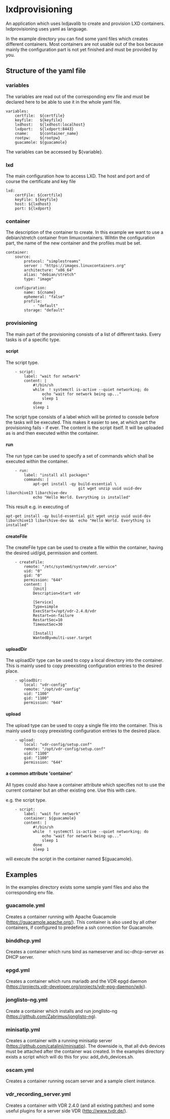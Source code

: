 # lxdprovisioning
An application which uses lxdjavalib to create and provision LXD containers.
lxdprovisioning uses yaml as language.

In the example directory you can find some yaml files which creates different containers. Most containers are not usable out of the box
because mainly the configuration part is not yet finished and must be provided by you.

## Structure of the yaml file
### variables
The variables are read out of the corresponding env file and must be declared here to be able to use it in the whole yaml file.
```
variables:
    certfile:  ${certfile}
    keyfile:   ${keyfile}
    lxdhost:   ${lxdhost:localhost}
    lxdport:   ${lxdport:8443}
    cname:     ${container_name}
    rootpw:    ${rootpw}
    guacamole: ${guacamole}
```
The variables can be accessed by ${variable}.

### lxd
The main configuration how to access LXD. The host and port and of course the certificate and key file
```
lxd:
    certFile: ${certfile}
    keyFile: ${keyfile}
    host: ${lxdhost}
    port: ${lxdport}
```

### container
The description of the container to create. In this example we want to use a debian/stretch container from limuxcontainers.
Wihtin the configuration part, the name of the new container and the profiles must be set.
```
container:
    source:
        protocol: "simplestreams"
        server : "https://images.linuxcontainers.org"
        architecture: "x86_64"
        alias: "debian/stretch"
        type: "image"

    configuration:
        name: ${cname}
        ephemeral: "false"
        profile:
            - "default"
        storage: "default"
```

### provisioning
The main part of the provisioning consists of a list of different tasks. Every tasks is of a specific type.

#### script
The script type.
```
    - script:
        label: "wait for network"
        content: |
            #!/bin/sh
            while  ! systemctl is-active --quiet networking; do
                echo "wait for network being up..."
                sleep 1
            done
            sleep 1
```
The script type consists of a label which will be printed to console before the tasks will be executed. This makes it easier to see, at
which part the provisioning fails - if ever.
The content is the script itself. It will be uploaded as is and then executed within the container.


#### run
The run type can be used to specify a set of commands which shall be executed within the container.
```
    - run:
        label: "install all packages"
        commands: |
            apt-get install -qy build-essential \
                                git wget unzip uuid uuid-dev libarchive13 libarchive-dev
            echo "Hello World. Everything is installed"

```
This result e.g. in executing of
```
apt-get install -qy build-essential git wget unzip uuid uuid-dev libarchive13 libarchive-dev &&  echo "Hello World. Everything is installed"

```

#### createFile
The createFile type can be used to create a file within the container, having the desired uid/gid, permission and content.
```
    - createFile:
        remote: "/etc/systemd/system/vdr.service"
        uid: "0"
        gid: "0"
        permission: "644"
        content: |
            [Unit]
            Description=Start vdr

            [Service]
            Type=simple
            ExecStart=/opt/vdr-2.4.0/vdr
            Restart=on-failure
            RestartSec=10
            TimeoutSec=30

            [Install]
            WantedBy=multi-user.target
```

#### uploadDir
The uploadDir type can be used to copy a local directory into the container. This is mainly used to copy preexisting configuration entries
to the desired place.
```
    - uploadDir:
        local: "vdr-config"
        remote: "/opt/vdr-config"
        uid: "1100"
        gid: "1100"
        permission: "644"
```

#### upload
The upload type can be used to copy a single file into the container. This is mainly used to copy preexisting configuration entries
to the desired place.
```
    - upload:
        local: "vdr-config/setup.conf"
        remote: "/opt/vdr-config/setup.conf"
        uid: "1100"
        gid: "1100"
        permission: "644"
```

#### a common attribute 'container'
All types could also have a container attribute which specifies not to use the current container but an other existing one. Use this
with care.

e.g. the script type.
```
    - script:
        label: "wait for network"
        container: ${guacamole}
        content: |
            #!/bin/sh
            while  ! systemctl is-active --quiet networking; do
                echo "wait for network being up..."
                sleep 1
            done
            sleep 1
```
will execute the script in the container named ${guacamole}.

## Examples
In the examples directory exists some sample yaml files and also the corresponding env file.

### guacamole.yml
Creates a container running with Apache Guacamole (https://guacamole.apache.org/). This container is also used
by all other containers, if configured to predefine a ssh connection for Guacamole.

### binddhcp.yml
Creates a container which runs bind as nameserver and isc-dhcp-server as DHCP server.

### epgd.yml
Creates a container which runs mariadb and the VDR epgd daemon (https://projects.vdr-developer.org/projects/vdr-epg-daemon/wiki).

### jonglisto-ng.yml
Create a container which installs and run jonglisto-ng (https://github.com/Zabrimus/jonglisto-ng).

### minisatip.yml
Creates a container with a running minisatip server (https://github.com/catalinii/minisatip).
The downside is, that all dvb devices must be attached after the container was created.
In the examples directory exists a script which will do this for you: add_dvb_devices.sh.

### oscam.yml
Creates a container running oscam server and a sample client instance.

### vdr_recording_server.yml
Creates a container with VDR 2.4.0 (and all existing patches) and some useful plugins for a server side VDR (http://www.tvdr.de/).

